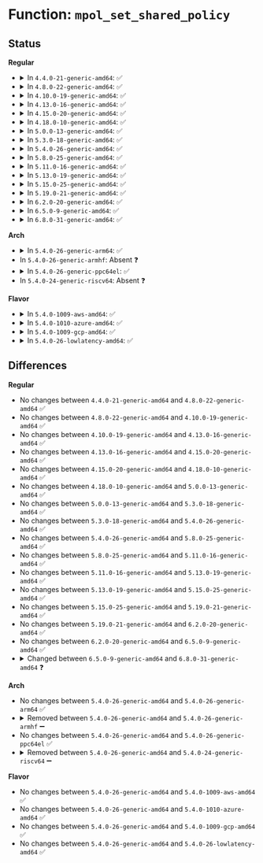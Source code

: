 # Function: <code>mpol_set_shared_policy</code>

## Status
<b>Regular</b>
<ul>
<li>
<details>
<summary>In <code>4.4.0-21-generic-amd64</code>: ✅</summary>

```c
int mpol_set_shared_policy(struct shared_policy * info, struct vm_area_struct * vma, struct mempolicy * npol)
```

```json
{
  "name": "mpol_set_shared_policy",
  "collision_type": "Unique Global",
  "inline_type": "No",
  "funcs": [
    {
      "addr": 18446744071580823024,
      "name": "mpol_set_shared_policy",
      "external": true,
      "loc": "mm/mempolicy.c:2468",
      "file": "mm/mempolicy.c",
      "inline": "seen, unknown",
      "caller_inline": [],
      "caller_func": [
        "mm/shmem.c:shmem_set_policy",
        "mm/mempolicy.c:mpol_shared_policy_init"
      ]
    }
  ],
  "symbols": [
    {
      "addr": 18446744071580823024,
      "name": "mpol_set_shared_policy",
      "section": ".text",
      "bind": "STB_GLOBAL",
      "size": 767
    }
  ]
}
```
</details>
</li>
<li>
<details>
<summary>In <code>4.8.0-22-generic-amd64</code>: ✅</summary>

```c
int mpol_set_shared_policy(struct shared_policy * info, struct vm_area_struct * vma, struct mempolicy * npol)
```

```json
{
  "name": "mpol_set_shared_policy",
  "collision_type": "Unique Global",
  "inline_type": "No",
  "funcs": [
    {
      "addr": 18446744071580948528,
      "name": "mpol_set_shared_policy",
      "external": true,
      "loc": "mm/mempolicy.c:2507",
      "file": "mm/mempolicy.c",
      "inline": "seen, unknown",
      "caller_inline": [],
      "caller_func": [
        "mm/shmem.c:shmem_set_policy",
        "mm/mempolicy.c:mpol_shared_policy_init"
      ]
    }
  ],
  "symbols": [
    {
      "addr": 18446744071580948528,
      "name": "mpol_set_shared_policy",
      "section": ".text",
      "bind": "STB_GLOBAL",
      "size": 742
    }
  ]
}
```
</details>
</li>
<li>
<details>
<summary>In <code>4.10.0-19-generic-amd64</code>: ✅</summary>

```c
int mpol_set_shared_policy(struct shared_policy * info, struct vm_area_struct * vma, struct mempolicy * npol)
```

```json
{
  "name": "mpol_set_shared_policy",
  "collision_type": "Unique Global",
  "inline_type": "No",
  "funcs": [
    {
      "addr": 18446744071581020960,
      "name": "mpol_set_shared_policy",
      "external": true,
      "loc": "mm/mempolicy.c:2501",
      "file": "mm/mempolicy.c",
      "inline": "seen, unknown",
      "caller_inline": [],
      "caller_func": [
        "mm/shmem.c:shmem_set_policy",
        "mm/mempolicy.c:mpol_shared_policy_init"
      ]
    }
  ],
  "symbols": [
    {
      "addr": 18446744071581020960,
      "name": "mpol_set_shared_policy",
      "section": ".text",
      "bind": "STB_GLOBAL",
      "size": 732
    }
  ]
}
```
</details>
</li>
<li>
<details>
<summary>In <code>4.13.0-16-generic-amd64</code>: ✅</summary>

```c
int mpol_set_shared_policy(struct shared_policy * info, struct vm_area_struct * vma, struct mempolicy * npol)
```

```json
{
  "name": "mpol_set_shared_policy",
  "collision_type": "Unique Global",
  "inline_type": "No",
  "funcs": [
    {
      "addr": 18446744071581066816,
      "name": "mpol_set_shared_policy",
      "external": true,
      "loc": "mm/mempolicy.c:2403",
      "file": "mm/mempolicy.c",
      "inline": "seen, unknown",
      "caller_inline": [],
      "caller_func": [
        "mm/shmem.c:shmem_set_policy",
        "mm/mempolicy.c:mpol_shared_policy_init"
      ]
    }
  ],
  "symbols": [
    {
      "addr": 18446744071581066816,
      "name": "mpol_set_shared_policy",
      "section": ".text",
      "bind": "STB_GLOBAL",
      "size": 724
    }
  ]
}
```
</details>
</li>
<li>
<details>
<summary>In <code>4.15.0-20-generic-amd64</code>: ✅</summary>

```c
int mpol_set_shared_policy(struct shared_policy * info, struct vm_area_struct * vma, struct mempolicy * npol)
```

```json
{
  "name": "mpol_set_shared_policy",
  "collision_type": "Unique Global",
  "inline_type": "No",
  "funcs": [
    {
      "addr": 18446744071581177952,
      "name": "mpol_set_shared_policy",
      "external": true,
      "loc": "mm/mempolicy.c:2460",
      "file": "mm/mempolicy.c",
      "inline": "seen, unknown",
      "caller_inline": [],
      "caller_func": [
        "mm/shmem.c:shmem_set_policy",
        "mm/mempolicy.c:mpol_shared_policy_init"
      ]
    }
  ],
  "symbols": [
    {
      "addr": 18446744071581177952,
      "name": "mpol_set_shared_policy",
      "section": ".text",
      "bind": "STB_GLOBAL",
      "size": 724
    }
  ]
}
```
</details>
</li>
<li>
<details>
<summary>In <code>4.18.0-10-generic-amd64</code>: ✅</summary>

```c
int mpol_set_shared_policy(struct shared_policy * info, struct vm_area_struct * vma, struct mempolicy * npol)
```

```json
{
  "name": "mpol_set_shared_policy",
  "collision_type": "Unique Global",
  "inline_type": "No",
  "funcs": [
    {
      "addr": 18446744071581322768,
      "name": "mpol_set_shared_policy",
      "external": true,
      "loc": "mm/mempolicy.c:2521",
      "file": "mm/mempolicy.c",
      "inline": "seen, unknown",
      "caller_inline": [],
      "caller_func": [
        "mm/shmem.c:shmem_set_policy",
        "mm/mempolicy.c:mpol_shared_policy_init"
      ]
    }
  ],
  "symbols": [
    {
      "addr": 18446744071581322768,
      "name": "mpol_set_shared_policy",
      "section": ".text",
      "bind": "STB_GLOBAL",
      "size": 728
    }
  ]
}
```
</details>
</li>
<li>
<details>
<summary>In <code>5.0.0-13-generic-amd64</code>: ✅</summary>

```c
int mpol_set_shared_policy(struct shared_policy * info, struct vm_area_struct * vma, struct mempolicy * npol)
```

```json
{
  "name": "mpol_set_shared_policy",
  "collision_type": "Unique Global",
  "inline_type": "No",
  "funcs": [
    {
      "addr": 18446744071581406960,
      "name": "mpol_set_shared_policy",
      "external": true,
      "loc": "mm/mempolicy.c:2559",
      "file": "mm/mempolicy.c",
      "inline": "seen, unknown",
      "caller_inline": [],
      "caller_func": [
        "mm/shmem.c:shmem_set_policy",
        "mm/mempolicy.c:mpol_shared_policy_init"
      ]
    }
  ],
  "symbols": [
    {
      "addr": 18446744071581406960,
      "name": "mpol_set_shared_policy",
      "section": ".text",
      "bind": "STB_GLOBAL",
      "size": 704
    }
  ]
}
```
</details>
</li>
<li>
<details>
<summary>In <code>5.3.0-18-generic-amd64</code>: ✅</summary>

```c
int mpol_set_shared_policy(struct shared_policy * info, struct vm_area_struct * vma, struct mempolicy * npol)
```

```json
{
  "name": "mpol_set_shared_policy",
  "collision_type": "Unique Global",
  "inline_type": "No",
  "funcs": [
    {
      "addr": 18446744071581519120,
      "name": "mpol_set_shared_policy",
      "external": true,
      "loc": "mm/mempolicy.c:2580",
      "file": "mm/mempolicy.c",
      "inline": "seen, unknown",
      "caller_inline": [],
      "caller_func": [
        "mm/shmem.c:shmem_set_policy",
        "mm/mempolicy.c:mpol_shared_policy_init"
      ]
    }
  ],
  "symbols": [
    {
      "addr": 18446744071581519120,
      "name": "mpol_set_shared_policy",
      "section": ".text",
      "bind": "STB_GLOBAL",
      "size": 734
    }
  ]
}
```
</details>
</li>
<li>
<details>
<summary>In <code>5.4.0-26-generic-amd64</code>: ✅</summary>

```c
int mpol_set_shared_policy(struct shared_policy * info, struct vm_area_struct * vma, struct mempolicy * npol)
```

```json
{
  "name": "mpol_set_shared_policy",
  "collision_type": "Unique Global",
  "inline_type": "No",
  "funcs": [
    {
      "addr": 18446744071581583680,
      "name": "mpol_set_shared_policy",
      "external": true,
      "loc": "mm/mempolicy.c:2619",
      "file": "mm/mempolicy.c",
      "inline": "seen, unknown",
      "caller_inline": [],
      "caller_func": [
        "mm/shmem.c:shmem_set_policy",
        "mm/mempolicy.c:mpol_shared_policy_init"
      ]
    }
  ],
  "symbols": [
    {
      "addr": 18446744071581583680,
      "name": "mpol_set_shared_policy",
      "section": ".text",
      "bind": "STB_GLOBAL",
      "size": 734
    }
  ]
}
```
</details>
</li>
<li>
<details>
<summary>In <code>5.8.0-25-generic-amd64</code>: ✅</summary>

```c
int mpol_set_shared_policy(struct shared_policy * info, struct vm_area_struct * vma, struct mempolicy * npol)
```

```json
{
  "name": "mpol_set_shared_policy",
  "collision_type": "Unique Global",
  "inline_type": "No",
  "funcs": [
    {
      "addr": 18446744071581795840,
      "name": "mpol_set_shared_policy",
      "external": true,
      "loc": "mm/mempolicy.c:2718",
      "file": "mm/mempolicy.c",
      "inline": "seen, unknown",
      "caller_inline": [],
      "caller_func": [
        "mm/shmem.c:shmem_set_policy",
        "mm/mempolicy.c:mpol_shared_policy_init"
      ]
    }
  ],
  "symbols": [
    {
      "addr": 18446744071581795840,
      "name": "mpol_set_shared_policy",
      "section": ".text",
      "bind": "STB_GLOBAL",
      "size": 419
    }
  ]
}
```
</details>
</li>
<li>
<details>
<summary>In <code>5.11.0-16-generic-amd64</code>: ✅</summary>

```c
int mpol_set_shared_policy(struct shared_policy * info, struct vm_area_struct * vma, struct mempolicy * npol)
```

```json
{
  "name": "mpol_set_shared_policy",
  "collision_type": "Unique Global",
  "inline_type": "No",
  "funcs": [
    {
      "addr": 18446744071581843744,
      "name": "mpol_set_shared_policy",
      "external": true,
      "loc": "mm/mempolicy.c:2693",
      "file": "mm/mempolicy.c",
      "inline": "seen, unknown",
      "caller_inline": [],
      "caller_func": [
        "mm/shmem.c:shmem_set_policy",
        "mm/mempolicy.c:mpol_shared_policy_init"
      ]
    }
  ],
  "symbols": [
    {
      "addr": 18446744071581843744,
      "name": "mpol_set_shared_policy",
      "section": ".text",
      "bind": "STB_GLOBAL",
      "size": 419
    }
  ]
}
```
</details>
</li>
<li>
<details>
<summary>In <code>5.13.0-19-generic-amd64</code>: ✅</summary>

```c
int mpol_set_shared_policy(struct shared_policy * info, struct vm_area_struct * vma, struct mempolicy * npol)
```

```json
{
  "name": "mpol_set_shared_policy",
  "collision_type": "Unique Global",
  "inline_type": "No",
  "funcs": [
    {
      "addr": 18446744071581874624,
      "name": "mpol_set_shared_policy",
      "external": true,
      "loc": "mm/mempolicy.c:2701",
      "file": "mm/mempolicy.c",
      "inline": "seen, unknown",
      "caller_inline": [],
      "caller_func": [
        "mm/shmem.c:shmem_set_policy",
        "mm/mempolicy.c:mpol_shared_policy_init"
      ]
    }
  ],
  "symbols": [
    {
      "addr": 18446744071581874624,
      "name": "mpol_set_shared_policy",
      "section": ".text",
      "bind": "STB_GLOBAL",
      "size": 416
    }
  ]
}
```
</details>
</li>
<li>
<details>
<summary>In <code>5.15.0-25-generic-amd64</code>: ✅</summary>

```c
int mpol_set_shared_policy(struct shared_policy * info, struct vm_area_struct * vma, struct mempolicy * npol)
```

```json
{
  "name": "mpol_set_shared_policy",
  "collision_type": "Unique Global",
  "inline_type": "No",
  "funcs": [
    {
      "addr": 18446744071582166176,
      "name": "mpol_set_shared_policy",
      "external": true,
      "loc": "mm/mempolicy.c:2622",
      "file": "mm/mempolicy.c",
      "inline": "seen, unknown",
      "caller_inline": [],
      "caller_func": [
        "mm/shmem.c:shmem_set_policy",
        "mm/mempolicy.c:mpol_shared_policy_init"
      ]
    }
  ],
  "symbols": [
    {
      "addr": 18446744071582166176,
      "name": "mpol_set_shared_policy",
      "section": ".text",
      "bind": "STB_GLOBAL",
      "size": 416
    }
  ]
}
```
</details>
</li>
<li>
<details>
<summary>In <code>5.19.0-21-generic-amd64</code>: ✅</summary>

```c
int mpol_set_shared_policy(struct shared_policy * info, struct vm_area_struct * vma, struct mempolicy * npol)
```

```json
{
  "name": "mpol_set_shared_policy",
  "collision_type": "Unique Global",
  "inline_type": "No",
  "funcs": [
    {
      "addr": 18446744071582623344,
      "name": "mpol_set_shared_policy",
      "external": true,
      "loc": "mm/mempolicy.c:2799",
      "file": "mm/mempolicy.c",
      "inline": "seen, unknown",
      "caller_inline": [],
      "caller_func": [
        "mm/shmem.c:shmem_set_policy",
        "mm/mempolicy.c:mpol_shared_policy_init"
      ]
    }
  ],
  "symbols": [
    {
      "addr": 18446744071582623344,
      "name": "mpol_set_shared_policy",
      "section": ".text",
      "bind": "STB_GLOBAL",
      "size": 463
    }
  ]
}
```
</details>
</li>
<li>
<details>
<summary>In <code>6.2.0-20-generic-amd64</code>: ✅</summary>

```c
int mpol_set_shared_policy(struct shared_policy * info, struct vm_area_struct * vma, struct mempolicy * npol)
```

```json
{
  "name": "mpol_set_shared_policy",
  "collision_type": "Unique Global",
  "inline_type": "No",
  "funcs": [
    {
      "addr": 18446744071583147696,
      "name": "mpol_set_shared_policy",
      "external": true,
      "loc": "mm/mempolicy.c:2814",
      "file": "mm/mempolicy.c",
      "inline": "seen, unknown",
      "caller_inline": [],
      "caller_func": [
        "mm/shmem.c:shmem_set_policy",
        "mm/mempolicy.c:mpol_shared_policy_init"
      ]
    }
  ],
  "symbols": [
    {
      "addr": 18446744071583147696,
      "name": "mpol_set_shared_policy",
      "section": ".text",
      "bind": "STB_GLOBAL",
      "size": 447
    }
  ]
}
```
</details>
</li>
<li>
<details>
<summary>In <code>6.5.0-9-generic-amd64</code>: ✅</summary>

```c
int mpol_set_shared_policy(struct shared_policy * info, struct vm_area_struct * vma, struct mempolicy * npol)
```

```json
{
  "name": "mpol_set_shared_policy",
  "collision_type": "Unique Global",
  "inline_type": "No",
  "funcs": [
    {
      "addr": 18446744071583357984,
      "name": "mpol_set_shared_policy",
      "external": true,
      "loc": "mm/mempolicy.c:2825",
      "file": "mm/mempolicy.c",
      "inline": "seen, unknown",
      "caller_inline": [],
      "caller_func": [
        "mm/shmem.c:shmem_set_policy",
        "mm/mempolicy.c:mpol_shared_policy_init"
      ]
    }
  ],
  "symbols": [
    {
      "addr": 18446744071583357984,
      "name": "mpol_set_shared_policy",
      "section": ".text",
      "bind": "STB_GLOBAL",
      "size": 443
    }
  ]
}
```
</details>
</li>
<li>
<details>
<summary>In <code>6.8.0-31-generic-amd64</code>: ✅</summary>

```c
int mpol_set_shared_policy(struct shared_policy * sp, struct vm_area_struct * vma, struct mempolicy * pol)
```

```json
{
  "name": "mpol_set_shared_policy",
  "collision_type": "Unique Global",
  "inline_type": "No",
  "funcs": [
    {
      "addr": 18446744071583595088,
      "name": "mpol_set_shared_policy",
      "external": true,
      "loc": "mm/mempolicy.c:2724",
      "file": "mm/mempolicy.c",
      "inline": "seen, unknown",
      "caller_inline": [],
      "caller_func": [
        "mm/shmem.c:shmem_set_policy"
      ]
    }
  ],
  "symbols": [
    {
      "addr": 18446744071583595088,
      "name": "mpol_set_shared_policy",
      "section": ".text",
      "bind": "STB_GLOBAL",
      "size": 255
    }
  ]
}
```
</details>
</li>
</ul>
<b>Arch</b>
<ul>
<li>
<details>
<summary>In <code>5.4.0-26-generic-arm64</code>: ✅</summary>

```c
int mpol_set_shared_policy(struct shared_policy * info, struct vm_area_struct * vma, struct mempolicy * npol)
```

```json
{
  "name": "mpol_set_shared_policy",
  "collision_type": "Unique Global",
  "inline_type": "No",
  "funcs": [
    {
      "addr": 18446603336493021448,
      "name": "mpol_set_shared_policy",
      "external": true,
      "loc": "mm/mempolicy.c:2619",
      "file": "mm/mempolicy.c",
      "inline": "seen, unknown",
      "caller_inline": [],
      "caller_func": [
        "mm/shmem.c:shmem_set_policy",
        "mm/mempolicy.c:mpol_shared_policy_init"
      ]
    }
  ],
  "symbols": [
    {
      "addr": 18446603336493021448,
      "name": "mpol_set_shared_policy",
      "section": ".text",
      "bind": "STB_GLOBAL",
      "size": 844
    }
  ]
}
```
</details>
</li>
<li>
In <code>5.4.0-26-generic-armhf</code>: Absent ❓
</li>
<li>
<details>
<summary>In <code>5.4.0-26-generic-ppc64el</code>: ✅</summary>

```c
int mpol_set_shared_policy(struct shared_policy * info, struct vm_area_struct * vma, struct mempolicy * npol)
```

```json
{
  "name": "mpol_set_shared_policy",
  "collision_type": "Unique Global",
  "inline_type": "No",
  "funcs": [
    {
      "addr": 13835058055286449952,
      "name": "mpol_set_shared_policy",
      "external": true,
      "loc": "mm/mempolicy.c:2619",
      "file": "mm/mempolicy.c",
      "inline": "seen, unknown",
      "caller_inline": [],
      "caller_func": [
        "mm/shmem.c:shmem_set_policy",
        "mm/mempolicy.c:mpol_shared_policy_init"
      ]
    }
  ],
  "symbols": [
    {
      "addr": 13835058055286449952,
      "name": "mpol_set_shared_policy",
      "section": ".text",
      "bind": "STB_GLOBAL",
      "size": 1036
    }
  ]
}
```
</details>
</li>
<li>
In <code>5.4.0-24-generic-riscv64</code>: Absent ❓
</li>
</ul>
<b>Flavor</b>
<ul>
<li>
<details>
<summary>In <code>5.4.0-1009-aws-amd64</code>: ✅</summary>

```c
int mpol_set_shared_policy(struct shared_policy * info, struct vm_area_struct * vma, struct mempolicy * npol)
```

```json
{
  "name": "mpol_set_shared_policy",
  "collision_type": "Unique Global",
  "inline_type": "No",
  "funcs": [
    {
      "addr": 18446744071581552416,
      "name": "mpol_set_shared_policy",
      "external": true,
      "loc": "mm/mempolicy.c:2619",
      "file": "mm/mempolicy.c",
      "inline": "seen, unknown",
      "caller_inline": [],
      "caller_func": [
        "mm/shmem.c:shmem_set_policy",
        "mm/mempolicy.c:mpol_shared_policy_init"
      ]
    }
  ],
  "symbols": [
    {
      "addr": 18446744071581552416,
      "name": "mpol_set_shared_policy",
      "section": ".text",
      "bind": "STB_GLOBAL",
      "size": 734
    }
  ]
}
```
</details>
</li>
<li>
<details>
<summary>In <code>5.4.0-1010-azure-amd64</code>: ✅</summary>

```c
int mpol_set_shared_policy(struct shared_policy * info, struct vm_area_struct * vma, struct mempolicy * npol)
```

```json
{
  "name": "mpol_set_shared_policy",
  "collision_type": "Unique Global",
  "inline_type": "No",
  "funcs": [
    {
      "addr": 18446744071581494064,
      "name": "mpol_set_shared_policy",
      "external": true,
      "loc": "mm/mempolicy.c:2619",
      "file": "mm/mempolicy.c",
      "inline": "seen, unknown",
      "caller_inline": [],
      "caller_func": [
        "mm/shmem.c:shmem_set_policy",
        "mm/mempolicy.c:mpol_shared_policy_init"
      ]
    }
  ],
  "symbols": [
    {
      "addr": 18446744071581494064,
      "name": "mpol_set_shared_policy",
      "section": ".text",
      "bind": "STB_GLOBAL",
      "size": 734
    }
  ]
}
```
</details>
</li>
<li>
<details>
<summary>In <code>5.4.0-1009-gcp-amd64</code>: ✅</summary>

```c
int mpol_set_shared_policy(struct shared_policy * info, struct vm_area_struct * vma, struct mempolicy * npol)
```

```json
{
  "name": "mpol_set_shared_policy",
  "collision_type": "Unique Global",
  "inline_type": "No",
  "funcs": [
    {
      "addr": 18446744071581543728,
      "name": "mpol_set_shared_policy",
      "external": true,
      "loc": "mm/mempolicy.c:2619",
      "file": "mm/mempolicy.c",
      "inline": "seen, unknown",
      "caller_inline": [],
      "caller_func": [
        "mm/shmem.c:shmem_set_policy",
        "mm/mempolicy.c:mpol_shared_policy_init"
      ]
    }
  ],
  "symbols": [
    {
      "addr": 18446744071581543728,
      "name": "mpol_set_shared_policy",
      "section": ".text",
      "bind": "STB_GLOBAL",
      "size": 734
    }
  ]
}
```
</details>
</li>
<li>
<details>
<summary>In <code>5.4.0-26-lowlatency-amd64</code>: ✅</summary>

```c
int mpol_set_shared_policy(struct shared_policy * info, struct vm_area_struct * vma, struct mempolicy * npol)
```

```json
{
  "name": "mpol_set_shared_policy",
  "collision_type": "Unique Global",
  "inline_type": "No",
  "funcs": [
    {
      "addr": 18446744071581608736,
      "name": "mpol_set_shared_policy",
      "external": true,
      "loc": "mm/mempolicy.c:2619",
      "file": "mm/mempolicy.c",
      "inline": "seen, unknown",
      "caller_inline": [],
      "caller_func": [
        "mm/shmem.c:shmem_set_policy",
        "mm/mempolicy.c:mpol_shared_policy_init"
      ]
    }
  ],
  "symbols": [
    {
      "addr": 18446744071581608736,
      "name": "mpol_set_shared_policy",
      "section": ".text",
      "bind": "STB_GLOBAL",
      "size": 786
    }
  ]
}
```
</details>
</li>
</ul>

## Differences
<b>Regular</b>
<ul>
<li>
No changes between <code>4.4.0-21-generic-amd64</code> and <code>4.8.0-22-generic-amd64</code> ✅
</li>
<li>
No changes between <code>4.8.0-22-generic-amd64</code> and <code>4.10.0-19-generic-amd64</code> ✅
</li>
<li>
No changes between <code>4.10.0-19-generic-amd64</code> and <code>4.13.0-16-generic-amd64</code> ✅
</li>
<li>
No changes between <code>4.13.0-16-generic-amd64</code> and <code>4.15.0-20-generic-amd64</code> ✅
</li>
<li>
No changes between <code>4.15.0-20-generic-amd64</code> and <code>4.18.0-10-generic-amd64</code> ✅
</li>
<li>
No changes between <code>4.18.0-10-generic-amd64</code> and <code>5.0.0-13-generic-amd64</code> ✅
</li>
<li>
No changes between <code>5.0.0-13-generic-amd64</code> and <code>5.3.0-18-generic-amd64</code> ✅
</li>
<li>
No changes between <code>5.3.0-18-generic-amd64</code> and <code>5.4.0-26-generic-amd64</code> ✅
</li>
<li>
No changes between <code>5.4.0-26-generic-amd64</code> and <code>5.8.0-25-generic-amd64</code> ✅
</li>
<li>
No changes between <code>5.8.0-25-generic-amd64</code> and <code>5.11.0-16-generic-amd64</code> ✅
</li>
<li>
No changes between <code>5.11.0-16-generic-amd64</code> and <code>5.13.0-19-generic-amd64</code> ✅
</li>
<li>
No changes between <code>5.13.0-19-generic-amd64</code> and <code>5.15.0-25-generic-amd64</code> ✅
</li>
<li>
No changes between <code>5.15.0-25-generic-amd64</code> and <code>5.19.0-21-generic-amd64</code> ✅
</li>
<li>
No changes between <code>5.19.0-21-generic-amd64</code> and <code>6.2.0-20-generic-amd64</code> ✅
</li>
<li>
No changes between <code>6.2.0-20-generic-amd64</code> and <code>6.5.0-9-generic-amd64</code> ✅
</li>
<li>
<details>
<summary>Changed between <code>6.5.0-9-generic-amd64</code> and <code>6.8.0-31-generic-amd64</code> ❓</summary>
<ul>
<li>
<b>Param added. </b>
<code>struct shared_policy * sp</code>
</li>
<li>
<b>Param added. </b>
<code>struct mempolicy * pol</code>
</li>
<li>
<b>Param removed. </b>
<code>struct shared_policy * info</code>
</li>
<li>
<b>Param removed. </b>
<code>struct mempolicy * npol</code>
</li>
</ul>
</details>
</li>
</ul>
<b>Arch</b>
<ul>
<li>
No changes between <code>5.4.0-26-generic-amd64</code> and <code>5.4.0-26-generic-arm64</code> ✅
</li>
<li>
<details>
<summary>Removed between <code>5.4.0-26-generic-amd64</code> and <code>5.4.0-26-generic-armhf</code> ➖</summary>

```c
int mpol_set_shared_policy(struct shared_policy * info, struct vm_area_struct * vma, struct mempolicy * npol)
```
</details>
</li>
<li>
No changes between <code>5.4.0-26-generic-amd64</code> and <code>5.4.0-26-generic-ppc64el</code> ✅
</li>
<li>
<details>
<summary>Removed between <code>5.4.0-26-generic-amd64</code> and <code>5.4.0-24-generic-riscv64</code> ➖</summary>

```c
int mpol_set_shared_policy(struct shared_policy * info, struct vm_area_struct * vma, struct mempolicy * npol)
```
</details>
</li>
</ul>
<b>Flavor</b>
<ul>
<li>
No changes between <code>5.4.0-26-generic-amd64</code> and <code>5.4.0-1009-aws-amd64</code> ✅
</li>
<li>
No changes between <code>5.4.0-26-generic-amd64</code> and <code>5.4.0-1010-azure-amd64</code> ✅
</li>
<li>
No changes between <code>5.4.0-26-generic-amd64</code> and <code>5.4.0-1009-gcp-amd64</code> ✅
</li>
<li>
No changes between <code>5.4.0-26-generic-amd64</code> and <code>5.4.0-26-lowlatency-amd64</code> ✅
</li>
</ul>
